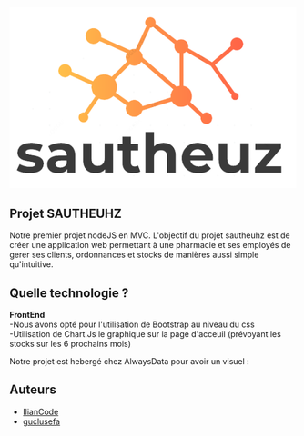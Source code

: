 ![This is an image](/assets/images/logo.png)

## Projet SAUTHEUHZ
Notre premier projet nodeJS en MVC. 
L'objectif du projet sautheuhz est de créer une application web permettant à une pharmacie et ses employés de gerer ses clients, ordonnances et stocks de manières aussi simple qu'intuitive.

## Quelle technologie ? 
**FrontEnd**  
-Nous avons opté pour l'utilisation de Bootstrap au niveau du css  
-Utilisation de Chart.Js le graphique sur la page d'acceuil (prévoyant les stocks sur les 6 prochains mois)  

Notre projet est hebergé chez AlwaysData pour avoir un visuel : 


## Auteurs
- [IlianCode](https://github.com/IlianCode)
- [guclusefa](https://github.com/guclusefa)
